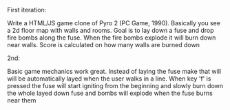 
First iteration:

Write a HTML/JS game clone of Pyro 2 (PC Game, 1990). Basically you see a 2d floor map with walls and rooms. Goal is to lay down a fuse and drop fire bombs along the fuse. When the fire bombs explode it will burn down near walls. Score is calculated on how many walls are burned down

2nd:

Basic game mechanics work great. Instead of laying the fuse make that will will be automatically layed when the user walks in a line. When key 'f' is pressed the fuse will start igniting from the beginning and slowly burn down the whole layed down fuse and bombs will explode when the fuse burns near them
